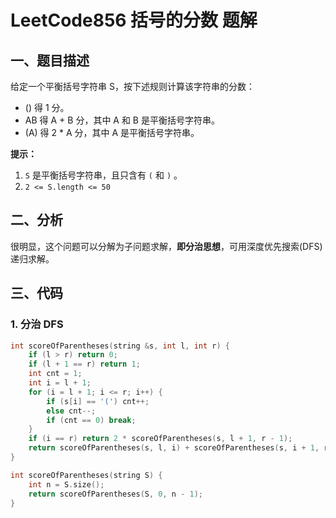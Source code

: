 # LeetCode856 括号的分数 题解

## 一、题目描述

给定一个平衡括号字符串 S，按下述规则计算该字符串的分数：

+ () 得 1 分。
+ AB 得 A + B 分，其中 A 和 B 是平衡括号字符串。
+ (A) 得 2 * A 分，其中 A 是平衡括号字符串。

**提示：**

1. `S` 是平衡括号字符串，且只含有 `(` 和 `)` 。
2. `2 <= S.length <= 50`



## 二、分析

很明显，这个问题可以分解为子问题求解，**即分治思想**，可用深度优先搜索(DFS)递归求解。



## 三、代码

### 1. 分治 DFS

```c++
int scoreOfParentheses(string &s, int l, int r) {
    if (l > r) return 0;
    if (l + 1 == r) return 1;
    int cnt = 1;
    int i = l + 1;
    for (i = l + 1; i <= r; i++) {
        if (s[i] == '(') cnt++;
        else cnt--;
        if (cnt == 0) break;
    }
    if (i == r) return 2 * scoreOfParentheses(s, l + 1, r - 1);
    return scoreOfParentheses(s, l, i) + scoreOfParentheses(s, i + 1, r);
}

int scoreOfParentheses(string S) {
    int n = S.size();
    return scoreOfParentheses(S, 0, n - 1);
}
```

